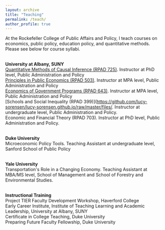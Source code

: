 ```yaml
---
layout: archive
title: "Teaching"
permalink: /teach/
author_profile: true
---
```


At the Rockefeller College of Public Affairs and Policy, I teach courses on economics, public policy, education policy, and quantitative methods. Please see below for course syllabi.

<br><b>University at Albany, SUNY</b>
<br>[Quantitative Methods of Causal Inference (RPAD 725)](https://github.com/lucy-sorensen/lucy-sorensen.github.io/raw/master/files/syllabus_725_fall2024.pdf). Instructor at PhD level, Public Administration and Policy
<br>[Principles in Public Economics (RPAD 503)](https://github.com/lucy-sorensen/lucy-sorensen.github.io/raw/master/files/syllabus_503_f2024.pdf). Instructor at MPA level, Public Administration and Policy
<br>[Economics of Government Programs (RPAD 643)](https://github.com/lucy-sorensen/lucy-sorensen.github.io/raw/master/files/syllabus_educ_f2022.pdf). Instructor at MPA level, Public Administration and Policy
<br>[Schools and Social Inequality (RPAD 399)](https://github.com/lucy-sorensen/lucy-sorensen.github.io/raw/master/files/. Instructor at undergraduate level, Public Administration and Policy.
<br>Economic and Financial Theory (RPAD 703). Instructor at PhD level, Public Administration and Policy.

<br><b>Duke University</b>
<br>Microeconomic Policy Tools. Teaching Assistant at undergraduate level, Sanford School of Public Policy

<br><b>Yale University</b>
<br>Transportation's Role in a Changing Economy. Teaching Assistant at MBA/MS level, School of Management and School of Forestry and Environmental Studies.

<br><b>Instructional Training</b>
<br>Project TIER Faculty Development Workshop, Haverford College
<br>Early Career Institute, Institute of Teaching Learning and Academic Leadership, University at Albany, SUNY
<br>Certificate in College Teaching, Duke University
<br>Preparing Future Faculty Fellowship, Duke University

